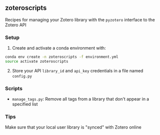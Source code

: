 ## zoteroscripts

Recipes for managing your Zotero library with the `pyzotero` interface to the 
Zotero API

### Setup

1. Create and activate a conda environment with:

```bash
conda env create -n zoteroscripts -f environment.yml
source activate zoteroscripts
```

2. Store your API `library_id` and `api_key` credentials in a file named `config.py`

### Scripts

 * `manage_tags.py`: Remove all tags from a library that don't appear in a specified list

### Tips

Make sure that your local user library is "synced" with Zotero online
